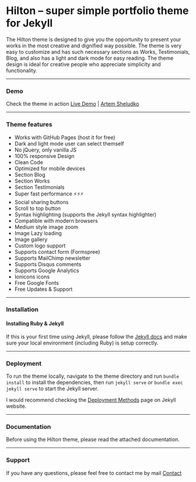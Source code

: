 # Hilton – super simple portfolio theme for Jekyll

The Hilton theme is designed to give you the opportunity to present your works in the most creative and dignified way possible. The theme is very easy to customize and has such necessary sections as Works, Testimonials, Blog, and also has a light and dark mode for easy reading. The theme design is ideal for creative people who appreciate simplicity and functionality.

* * *

### Demo

Check the theme in action [Live Demo](https://hilton-jekyll.netlify.app/) |
[Artem Sheludko](https://jekyllthemes.io/developers/artem-sheludko)

* * *

### Theme features

- Works with GitHub Pages (host it for free)
- Dark and light mode user can select themself
- No jQuery, only vanilla JS
- 100% responsive Design
- Clean Code
- Optimized for mobile devices
- Section Blog
- Section Works
- Section Testimonials
- Super fast performance ⚡⚡⚡
- Social sharing buttons
- Scroll to top button
- Syntax highlighting (supports the Jekyll syntax highlighter)
- Compatible with modern browsers
- Medium style image zoom
- Image Lazy loading
- Image gallery
- Custom logo support
- Supports contact form (Formspree)
- Supports MailChimp newsletter
- Supports Disqus comments
- Supports Google Analytics
- Ionicons icons
- Free Google Fonts
- Free Updates & Support

* * *

### Installation

#### Installing Ruby & Jekyll

If this is your first time using Jekyll, please follow the [Jekyll docs](https://jekyllrb.com/docs/installation/) and make sure your local environment (including Ruby) is setup correctly.

* * *

### Deployment

To run the theme locally, navigate to the theme directory and run `bundle install` to install the dependencies, then run `jekyll serve` or `bundle exec jekyll serve` to start the Jekyll server.

I would recommend checking the [Deployment Methods](https://jekyllrb.com/docs/deployment-methods/) page on Jekyll website.

* * *

### Documentation

Before using the Hilton theme, please read the attached documentation.

* * *


### Support

<p>If you have any questions, please feel free to contact me by mail <a href="mailto:hi.artemsheludko@gmail.com">Contact</a><p>